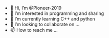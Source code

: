 - 👋 Hi, I’m @Pioneer-2019
- 👀 I’m interested in programming and sharing
- 🌱 I’m currently learning C++ and python
- 💞️ I’m looking to collaborate on ...
- 📫 How to reach me ...

<!---
Pioneer-2019/Pioneer-2019 is a ✨ special ✨ repository because its `README.md` (this file) appears on your GitHub profile.
You can click the Preview link to take a look at your changes.
--->
